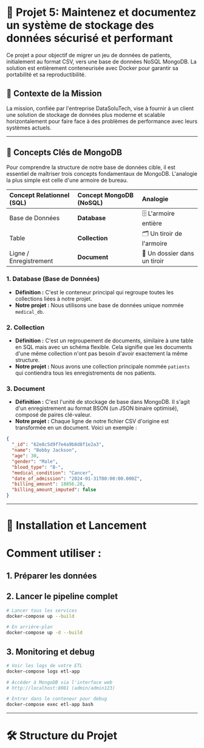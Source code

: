# 🚀 Projet 5: Maintenez et documentez un système de stockage des données sécurisé et performant

Ce projet a pour objectif de migrer un jeu de données de patients, initialement au format CSV, vers une base de données NoSQL MongoDB. La solution est entièrement conteneurisée avec Docker pour garantir sa portabilité et sa reproductibilité.

## 🎯 Contexte de la Mission

La mission, confiée par l'entreprise DataSoluTech, vise à fournir à un client une solution de stockage de données plus moderne et scalable horizontalement pour faire face à des problèmes de performance avec leurs systèmes actuels.

---

## 🔑 Concepts Clés de MongoDB

Pour comprendre la structure de notre base de données cible, il est essentiel de maîtriser trois concepts fondamentaux de MongoDB. L'analogie la plus simple est celle d'une armoire de bureau.

| Concept Relationnel (SQL) | Concept MongoDB (NoSQL) | Analogie |
| :--- | :--- | :--- |
| Base de Données | **Database** | 🗄️ L'armoire entière |
| Table | **Collection** | 🗂️ Un tiroir de l'armoire |
| Ligne / Enregistrement | **Document** | 📄 Un dossier dans un tiroir |

### 1. Database (Base de Données)
- **Définition :** C'est le conteneur principal qui regroupe toutes les collections liées à notre projet.
- **Notre projet :** Nous utilisons une base de données unique nommée `medical_db`.

### 2. Collection
- **Définition :** C'est un regroupement de documents, similaire à une table en SQL mais avec un schéma flexible. Cela signifie que les documents d'une même collection n'ont pas besoin d'avoir exactement la même structure.
- **Notre projet :** Nous avons une collection principale nommée `patients` qui contiendra tous les enregistrements de nos patients.

### 3. Document
- **Définition :** C'est l'unité de stockage de base dans MongoDB. Il s'agit d'un enregistrement au format BSON (un JSON binaire optimisé), composé de paires clé-valeur.
- **Notre projet :** Chaque ligne de notre fichier CSV d'origine est transformée en un document. Voici un exemple :

```json
{
  "_id": "62e8c5d9f7e4a9b8d8f1e2a3",
  "name": "Bobby Jackson",
  "age": 30,
  "gender": "Male",
  "blood_type": "B-",
  "medical_condition": "Cancer",
  "date_of_admission": "2024-01-31T00:00:00.000Z",
  "billing_amount": 18856.28,
  "billing_amount_imputed": false
}
```
---

# 🚀 Installation et Lancement

# Comment utiliser :
## 1. Préparer les données

## 2. Lancer le pipeline complet

````sh
# Lancer tous les services
docker-compose up --build

# En arrière-plan
docker-compose up -d --build
````

## 3. Monitoring et debug
````sh
# Voir les logs de votre ETL
docker-compose logs etl-app

# Accéder à MongoDB via l'interface web
# http://localhost:8081 (admin/admin123)

# Entrer dans le conteneur pour debug
docker-compose exec etl-app bash
````





---
# 🛠️ Structure du Projet
